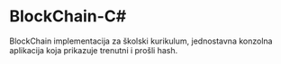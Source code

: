 # BlockChain-C#
BlockChain implementacija za školski kurikulum, jednostavna konzolna aplikacija koja prikazuje trenutni i prošli hash.
